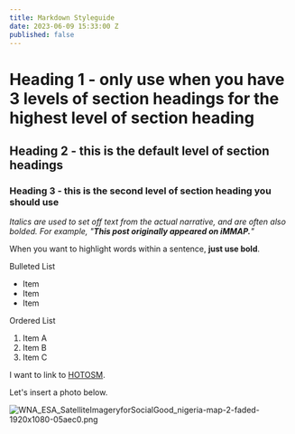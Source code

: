 ```yaml
---
title: Markdown Styleguide
date: 2023-06-09 15:33:00 Z
published: false
---
```


# Heading 1 - only use when you have 3 levels of section headings for the highest level of section heading

## Heading 2 - this is the default level of section headings

### Heading 3 - this is the second level of section heading you should use

*Italics are used to set off text from the actual narrative, and are often also bolded. For example, "**This post originally appeared on iMMAP.**"*

When you want to highlight words within a sentence, **just use bold**.

Bulleted List
* Item
* Item
* Item

Ordered List
1. Item A
2. Item B
3. Item C

I want to link to [HOTOSM](https://www.hotosm.org/).

Let's insert a photo below.

![WNA_ESA_SatelliteImageryforSocialGood_nigeria-map-2-faded-1920x1080-05aec0.png](https://cdn.hotosm.org/website/WNA_ESA_SatelliteImageryforSocialGood_nigeria-map-2-faded-1920x1080-05aec0.png)
